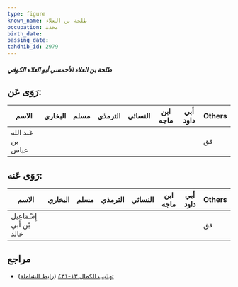 ```yaml
---
type: figure
known_name: طلحة بن العلاء
occupation: محدث
birth_date:
passing_date:
tahdhib_id: 2979
---
```

##### طلحة بن العلاء الأحمسي أبو العلاء الكوفي

## رَوَى عَن:
| الاسم             | البخاري | مسلم | الترمذي | النسائي | ابن ماجه | أبي داود | Others |
| ----------------- | ------- | ---- | ------- | ------- | -------- | -------- | ------ |
| عَبد الله بن عباس |         |      |         |         |          |          | فق     |
## رَوَى عَنه:
| الاسم                     | البخاري | مسلم | الترمذي | النسائي | ابن ماجه | أبي داود | Others |
| ------------------------- | ------- | ---- | ------- | ------- | -------- | -------- | ------ |
| إِسْمَاعِيل بْن أَبي خالد |         |      |         |         |          |          | فق     |
## مراجع
- [تهذيب الكمال ١٣-٤٣١](obsidian://open?vault=Tahdhib-al-Kamal&file=Figures/٢٩٧٩-طلحة%20بن%20العلاء%20الأحمسي%20أبو%20العلاء%20الكوفي) ([رابط الشاملة](https://shamela.ws/book/3722/6812))